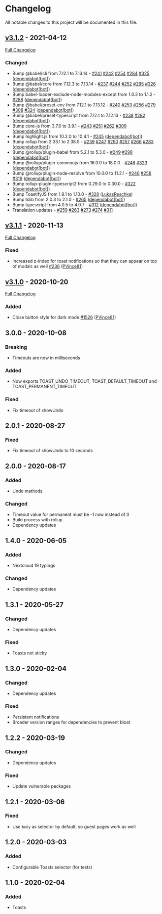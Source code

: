 # Changelog

All notable changes to this project will be documented in this file.

## [v3.1.2](https://github.com/nextcloud/nextcloud-dialogs/tree/v3.1.2) - 2021-04-12

[Full Changelog](https://github.com/nextcloud/nextcloud-dialogs/compare/v3.1.2...v3.1.1)

### Changed

- Bump @babel/cli from 7.12.1 to 7.13.14 - [\#241](https://github.com/nextcloud/nextcloud-dialogs/pull/241) [\#242](https://github.com/nextcloud/nextcloud-dialogs/pull/242) [\#254](https://github.com/nextcloud/nextcloud-dialogs/pull/254) [\#284](https://github.com/nextcloud/nextcloud-dialogs/pull/284) [\#325](https://github.com/nextcloud/nextcloud-dialogs/pull/325) ([dependabot[bot]](49699333+dependabot[bot]@users.noreply.github.com))
- Bump @babel/core from 7.12.3 to 7.13.14 - [\#237](https://github.com/nextcloud/nextcloud-dialogs/pull/237) [\#244](https://github.com/nextcloud/nextcloud-dialogs/pull/244) [\#252](https://github.com/nextcloud/nextcloud-dialogs/pull/252) [\#285](https://github.com/nextcloud/nextcloud-dialogs/pull/285) [\#326](https://github.com/nextcloud/nextcloud-dialogs/pull/326) ([dependabot[bot]](49699333+dependabot[bot]@users.noreply.github.com))
- Bump babel-loader-exclude-node-modules-except from 1.0.3 to 1.1.2 - [\#288](https://github.com/nextcloud/nextcloud-dialogs/pull/288) ([dependabot[bot]](49699333+dependabot[bot]@users.noreply.github.com))
- Bump @babel/preset-env from 7.12.1 to 7.13.12 - [\#240](https://github.com/nextcloud/nextcloud-dialogs/pull/240) [\#253](https://github.com/nextcloud/nextcloud-dialogs/pull/253) [\#256](https://github.com/nextcloud/nextcloud-dialogs/pull/256) [\#279](https://github.com/nextcloud/nextcloud-dialogs/pull/280) [\#308](https://github.com/nextcloud/nextcloud-dialogs/pull/308) [\#324](https://github.com/nextcloud/nextcloud-dialogs/pull/324) ([dependabot[bot]](49699333+dependabot[bot]@users.noreply.github.com))
- Bump @babel/preset-typescript from 7.12.1 to 7.12.13 - [\#238](https://github.com/nextcloud/nextcloud-dialogs/pull/238) [\#282](https://github.com/nextcloud/nextcloud-dialogs/pull/282) ([dependabot[bot]](49699333+dependabot[bot]@users.noreply.github.com))
- Bump core-js from 3.7.0 to 3.9.1 - [\#243](https://github.com/nextcloud/nextcloud-dialogs/pull/243) [\#251](https://github.com/nextcloud/nextcloud-dialogs/pull/251) [\#262](https://github.com/nextcloud/nextcloud-dialogs/pull/262) [\#309](https://github.com/nextcloud/nextcloud-dialogs/pull/309) ([dependabot[bot]](49699333+dependabot[bot]@users.noreply.github.com))
- Bump highlight.js from 10.2.0 to 10.4.1 - [\#245](https://github.com/nextcloud/nextcloud-dialogs/pull/245) ([dependabot[bot]](49699333+dependabot[bot]@users.noreply.github.com))
- Bump rollup from 2.33.1 to 2.38.5 - [\#239](https://github.com/nextcloud/nextcloud-dialogs/pull/239) [\#247](https://github.com/nextcloud/nextcloud-dialogs/pull/247) [\#250](https://github.com/nextcloud/nextcloud-dialogs/pull/250) [\#257](https://github.com/nextcloud/nextcloud-dialogs/pull/257) [\#266](https://github.com/nextcloud/nextcloud-dialogs/pull/266) [\#283](https://github.com/nextcloud/nextcloud-dialogs/pull/283) ([dependabot[bot]](49699333+dependabot[bot]@users.noreply.github.com))
- Bump @rollup/plugin-babel from 5.2.1 to 5.3.0 - [\#249](https://github.com/nextcloud/nextcloud-dialogs/pull/249) [\#298](https://github.com/nextcloud/nextcloud-dialogs/pull/298) ([dependabot[bot]](49699333+dependabot[bot]@users.noreply.github.com))
- Bump @rollup/plugin-commonjs from 16.0.0 to 18.0.0 - [\#248](https://github.com/nextcloud/nextcloud-dialogs/pull/248) [\#323](https://github.com/nextcloud/nextcloud-dialogs/pull/323) ([dependabot[bot]](49699333+dependabot[bot]@users.noreply.github.com))
- Bump @rollup/plugin-node-resolve from 10.0.0 to 11.2.1 - [\#246](https://github.com/nextcloud/nextcloud-dialogs/pull/246) [\#258](https://github.com/nextcloud/nextcloud-dialogs/pull/258) [\#319](https://github.com/nextcloud/nextcloud-dialogs/pull/319) ([dependabot[bot]](49699333+dependabot[bot]@users.noreply.github.com))
- Bump rollup-plugin-typescript2 from 0.29.0 to 0.30.0 - [\#322](https://github.com/nextcloud/nextcloud-dialogs/pull/322) ([dependabot[bot]](49699333+dependabot[bot]@users.noreply.github.com))
- Bump ToastifyJS from 1.9.1 to 1.10.0 - [\#328](https://github.com/nextcloud/nextcloud-dialogs/pull/328) ([LukasReschke](https://github.com/LukasReschke))
- Bump tslib from 2.0.3 to 2.1.0 - [\#265](https://github.com/nextcloud/nextcloud-dialogs/pull/265)  ([dependabot[bot]](49699333+dependabot[bot]@users.noreply.github.com))
- Bump typescript from 4.0.5 to 4.0.7 - [\#312](https://github.com/nextcloud/nextcloud-dialogs/pull/312) ([dependabot[bot]](49699333+dependabot[bot]@users.noreply.github.com))
- Translation updates - [\#259](https://github.com/nextcloud/nextcloud-dialogs/pull/259) [\#263](https://github.com/nextcloud/nextcloud-dialogs/pull/263) [\#273](https://github.com/nextcloud/nextcloud-dialogs/pull/273) [\#274](https://github.com/nextcloud/nextcloud-dialogs/pull/274) [\#311](https://github.com/nextcloud/nextcloud-dialogs/pull/311)

## [v3.1.1](https://github.com/nextcloud/nextcloud-dialogs/tree/v3.1.1) - 2020-11-13

[Full Changelog](https://github.com/nextcloud/nextcloud-dialogs/compare/v3.1.0...v3.1.1)

### Fixed

- Increased z-index for toast notifications so that they can appear on top of modals as well [\#236](https://github.com/nextcloud/nextcloud-dialogs/pull/236) ([PVince81](https://github.com/PVince81))

## [v3.1.0](https://github.com/nextcloud/nextcloud-dialogs/tree/v3.1.0) - 2020-10-20

[Full Changelog](https://github.com/nextcloud/nextcloud-dialogs/compare/v3.0.0...v3.1.0)

### Added

- Close button style for dark mode [\#1526](https://github.com/nextcloud/nextcloud-dialogs/pull/222) ([PVince81](https://github.com/PVince81))

## 3.0.0 - 2020-10-08
### Breaking
- Timeouts are now in milliseconds
### Added
- Now exports TOAST_UNDO_TIMEOUT, TOAST_DEFAULT_TIMEOUT and TOAST_PERMANENT_TIMEOUT
### Fixed
- Fix timeout of showUndo

## 2.0.1 - 2020-08-27
### Fixed
- Fix timeout of showUndo to 10 seconds

## 2.0.0 - 2020-08-17
### Added
- Undo methods
### Changed
- Timeout value for permanent must be -1 now instead of 0
- Build process with rollup
- Dependency updates

## 1.4.0 - 2020-06-05
### Added
- Nextcloud 19 typings
### Changed
- Dependency updates

## 1.3.1 - 2020-05-27
### Changed
- Dependency updates
### Fixed
- Toasts not sticky

## 1.3.0 - 2020-02-04
### Changed
- Dependency updates
### Fixed
- Persistent notifications
- Broader version ranges for dependencies to prevent bloat

## 1.2.2 - 2020-03-19
### Changed
- Dependency updates
### Fixed
- Update vulnerable packages

## 1.2.1 - 2020-03-06
### Fixed
- Use `body` as selector by default, so guest pages work as well

## 1.2.0 - 2020-03-03
### Added
- Configurable Toasts selector (for tests)

## 1.1.0 - 2020-02-04
### Added
- Toasts
